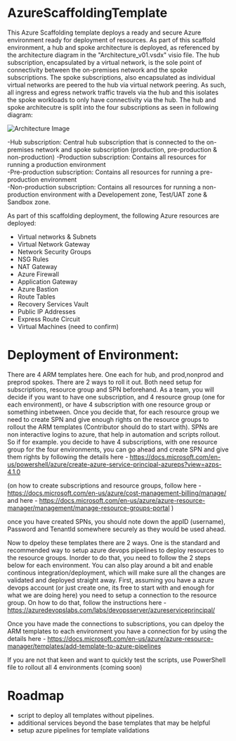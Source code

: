# AzureScaffoldingTemplate

This Azure Scaffolding template deploys a ready and secure Azure environment ready for deployment of resources. 
As part of this scaffold environment, a hub and spoke architecture is deployed, as referenced by the architecture diagram in the  "Architecture_v01.vsdx" visio file. The hub subscription, encapsulated by a virtual network, is the sole point of connectivity between the on-premises network and the spoke subscriptions. The spoke subscriptions, also encapsulated as individual virtual networks are peered to the hub via virtual network peering. As such, all ingress and egress network traffic travels via the hub and this isolates the spoke workloads to only have connectivity via the hub. 
The hub and spoke architecutre is split into the four subscriptions as seen in following diagram:

![Architecture Image](https://teststrgacc01.blob.core.windows.net/scaffolding-images/hubspoke-architecture3.PNG)  

-Hub subscription: Central hub subscription that is connected to the on-premises network and spoke subscription (production, pre-production & non-production)
-Production subscription: Contains all resources for running a production environment    
-Pre-production subscription: Contains all resources for running a pre-production environment    
-Non-production subscription: Contains all resources for running a non-production environment with a Developement zone, Test/UAT zone & Sandbox zone.

As part of this scaffolding deployment, the following Azure resources are deployed:
* Virtual networks & Subnets
* Virtual Network Gateway
* Network Security Groups
* NSG Rules
* NAT Gateway
* Azure Firewall
* Application Gateway
* Azure Bastion
* Route Tables
* Recovery Services Vault
* Public IP Addresses
* Express Route Circuit
* Virtual Machines (need to confirm)


# Deployment of Environment: 
There are 4 ARM templates here. One each for hub, and prod,nonprod and preprod spokes. There are 2 ways to roll it out. Both need setup for subscriptions, resource group and SPN beforehand. As a team, you will decide if you want to have one subscription, and 4 resource group (one for each environment), or have 4 subscription with one resource group or something inbetween. 
Once you decide that, for each resource group we need to create SPN and give enough rights on the resource groups to rollout the ARM templates (Contributor should do to start with). SPNs are non interactive logins to azure, that help in automation and scripts rollout. 
So if for example. you decide to have 4 subscriptions, with one resource group for the four environments, you can go ahead and create SPN and give them rights by following the details here - https://docs.microsoft.com/en-us/powershell/azure/create-azure-service-principal-azureps?view=azps-4.1.0

(on how to create subscriptions and resource groups, follow here - https://docs.microsoft.com/en-us/azure/cost-management-billing/manage/ and here - https://docs.microsoft.com/en-us/azure/azure-resource-manager/management/manage-resource-groups-portal )

once you have created SPNs, you should note down the appID (username), Password and TenantId somewhere securely as they would be used ahead. 

Now to dpeloy these templates there are 2 ways. One is the standard and recommended way to setup azure devops pipelines to deploy resources to the resource groups. 
Inorder to do that, you need to follow the 2 steps below for each environment. You can also play around a bit and enable continous integration/deployment, which will make sure all the changes are validated and deployed straight away. 
First, assuming you have a azure devops account (or just create one, its free to start with and enough for what we are doing here) you need to setup a connection to the resource group. On how to do that, follow the instructions here -
https://azuredevopslabs.com/labs/devopsserver/azureserviceprincipal/

Once you have made the connections to subscriptions, you can dpeloy the ARM templates to each environment you have a connection for by using the details here - https://docs.microsoft.com/en-us/azure/azure-resource-manager/templates/add-template-to-azure-pipelines


If you are not that keen and want to quickly test the scripts, use PowerShell file to rollout all 4 environments (coming soon)

# Roadmap
- script to deploy all templates without pipelines.
- additional services beyond the base templates that may be helpful
- setup azure pipelines for template validations
